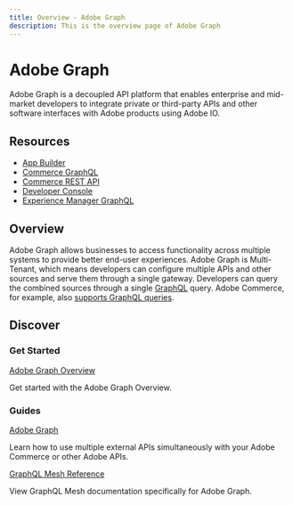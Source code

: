 ```yaml
---
title: Overview - Adobe Graph
description: This is the overview page of Adobe Graph
---
```


<Hero slots="heading, text"/>

# Adobe Graph

Adobe Graph is a decoupled API platform that enables enterprise and mid-market developers to integrate private or third-party APIs and other software interfaces with Adobe products using Adobe IO.

<Resources slots="heading, links"/>

## Resources

*  [App Builder](https://developer.adobe.com/app-builder/docs/overview/)
*  [Commerce GraphQL](https://devdocs.magento.com/guides/v2.4/graphql/)
*  [Commerce REST API](https://devdocs.magento.com/guides/v2.4/rest/bk-rest.html)
*  [Developer Console](https://developer.adobe.com/developer-console/docs/guides/)
*  [Experience Manager GraphQL](https://experienceleague.adobe.com/docs/experience-manager-cloud-service/content/headless/graphql-api/content-fragments.html)

## Overview

Adobe Graph allows businesses to access functionality across multiple systems to provide better end-user experiences. Adobe Graph is Multi-Tenant, which means developers can configure multiple APIs and other sources and serve them through a single gateway. Developers can query the combined sources through a single [GraphQL] query. Adobe Commerce, for example, also [supports GraphQL queries].

## Discover

<DiscoverBlock width="100%" slots="heading, link, text"/>

### Get Started

[Adobe Graph Overview](gateway/overview.md)

Get started with the Adobe Graph Overview.

<DiscoverBlock slots="heading, link, text"/>

### Guides

[Adobe Graph](../gateway/)

Learn how to use multiple external APIs simultaneously with your Adobe Commerce or other Adobe APIs.

<DiscoverBlock slots="link, text"/>

[GraphQL Mesh Reference](../reference/)

View GraphQL Mesh documentation specifically for Adobe Graph.

<!-- Link Definitions -->

[GraphQL]: https://graphql.org/
[supports GraphQL queries]: https://devdocs.magento.com/guides/v2.4/graphql/index.html

